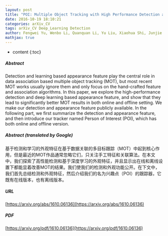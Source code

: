 ```yaml
---
layout: post
title: "POI: Multiple Object Tracking with High Performance Detection and Appearance Feature"
date: 2016-10-19 18:10:21
categories: arXiv_CV
tags: arXiv_CV Deep_Learning Detection
author: Fengwei Yu, Wenbo Li, Quanquan Li, Yu Liu, Xiaohua Shi, Junjie Yan
mathjax: true
---
```


* content
{:toc}

##### Abstract
Detection and learning based appearance feature play the central role in data association based multiple object tracking (MOT), but most recent MOT works usually ignore them and only focus on the hand-crafted feature and association algorithms. In this paper, we explore the high-performance detection and deep learning based appearance feature, and show that they lead to significantly better MOT results in both online and offline setting. We make our detection and appearance feature publicly available. In the following part, we first summarize the detection and appearance feature, and then introduce our tracker named Person of Interest (POI), which has both online and offline version.

##### Abstract (translated by Google)
基于检测和学习的外观特征在基于数据关联的多目标跟踪（MOT）中起到核心作用，但是最近的MOT作品通常忽略它们，只关注手工特征和关联算法。在本文中，我们探索了高性能检测和基于深度学习的外观特征，并且显示出在线和离线设置下都能显着改善MOT的结果。我们使我们的检测和外观功能公开。在下文中，我们首先总结检测和外观特征，然后介绍我们的名为兴趣点（POI）的跟踪器，它既有在线版本，也有离线版本。

##### URL
[https://arxiv.org/abs/1610.06136](https://arxiv.org/abs/1610.06136)

##### PDF
[https://arxiv.org/pdf/1610.06136](https://arxiv.org/pdf/1610.06136)

